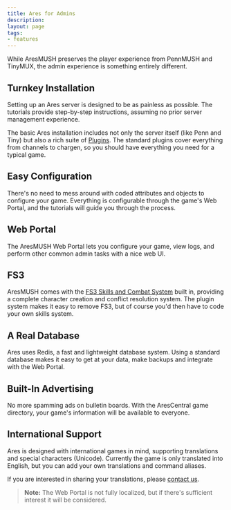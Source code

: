 ```yaml
---
title: Ares for Admins
description:
layout: page
tags: 
- features
---
```


While AresMUSH preserves the player experience from PennMUSH and TinyMUX, the admin experience is something entirely different.

## Turnkey Installation
Setting up an Ares server is designed to be as painless as possible. The tutorials provide step-by-step instructions, assuming no prior server management experience.

The basic Ares installation includes not only the server itself (like Penn and Tiny) but also a rich suite of [Plugins](/features/ares-for-coders). The standard plugins cover everything from channels to chargen, so you should have everything you need for a typical game.

## Easy Configuration

There's no need to mess around with coded attributes and objects to configure your game.  Everything is configurable through the game's Web Portal, and the tutorials will guide you through the process.

## Web Portal

The AresMUSH Web Portal lets you configure your game, view logs, and perform other common admin tasks with a nice web UI.

## FS3

AresMUSH comes with the [FS3 Skills and Combat System](/fs3/fs3-3) built in, providing a complete character creation and conflict resolution system.   The plugin system makes it easy to remove FS3, but of course you'd then have to code your own skills system.

## A Real Database

Ares uses Redis, a fast and lightweight database system. Using a standard database makes it easy to get at your data, make backups and integrate with the Web Portal.

## Built-In Advertising

No more spamming ads on bulletin boards.  With the AresCentral game directory, your game's information will be available to everyone.  

## International Support

Ares is designed with international games in mind, supporting translations and special characters (Unicode). Currently the game is only translated into English, but you can add your own translations and command aliases.

If you are interested in sharing your translations, please [contact us](/feedback).

> <i class="fa fa-exclamation-triangle"></i> **Note:** The Web Portal is not fully localized, but if there's sufficient interest it will be considered.